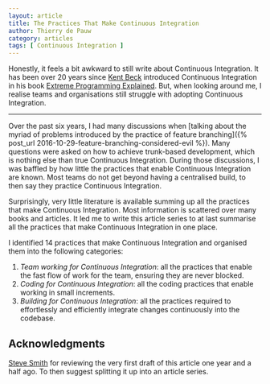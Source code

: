```yaml
---
layout: article
title: The Practices That Make Continuous Integration
author: Thierry de Pauw
category: articles
tags: [ Continuous Integration ]
---
```


Honestly, it feels a bit awkward to still write about Continuous Integration. It has been over 20 years since [Kent Beck](https://twitter.com/KentBeck) introduced Continuous Integration in his book [Extreme Programming Explained](https://www.goodreads.com/book/show/67833.Extreme_Programming_Explained). But, when looking around me, I realise teams and organisations still struggle with adopting Continuous Integration.

---

Over the past six years, I had many discussions when [talking about the myriad of problems introduced by the practice of feature branching]({% post_url 2016-10-29-feature-branching-considered-evil %}). Many questions were asked on how to achieve trunk-based development, which is nothing else than true Continuous Integration. During those discussions, I was baffled by how little the practices that enable Continuous Integration are known. Most teams do not get beyond having a centralised build, to then say they practice Continuous Integration.

Surprisingly, very little literature is available summing up all the practices that make Continuous Integration. Most information is scattered over many books and articles. It led me to write this article series to at last summarise all the practices that make Continuous Integration in one place.

I identified 14 practices that make Continuous Integration and organised them into the following categories:

1. *Team working for Continuous Integration*: all the practices that enable the fast flow of work for the team, ensuring they are never blocked.
2. *Coding for Continuous Integration*: all the coding practices that enable working in small increments.
3. *Building for Continuous Integration*: all the practices required to effortlessly and efficiently integrate changes continuously into the codebase.

## Acknowledgments

[Steve Smith](https://twitter.com/SteveSmith_Tech) for reviewing the very first draft of this article one year and a half ago. To then suggest splitting it up into an article series.
